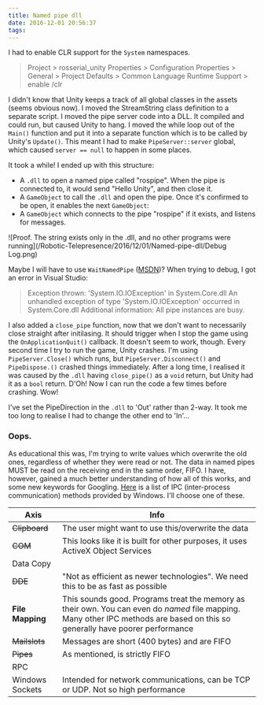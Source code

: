 ```yaml
---
title: Named pipe dll
date: 2016-12-01 20:56:37
tags:
---
```

I had to enable CLR support for the `System` namespaces.
> Project > rosserial_unity Properties > Configuration Properties > General > Project Defaults > Common Language Runtime Support > enable /clr

I didn't know that Unity keeps a track of all global classes in the assets (seems obvious now). I moved the StreamString class definition to a separate script.
I moved the pipe server code into a DLL. It compiled and could run, but caused Unity to hang.
I moved the while loop out of the `Main()` function and put it into a separate function which is to be called by Unity's `Update()`.
This meant I had to make `PipeServer::server` global, which caused `server == null` to happen in some places.

It took a while! I ended up with this structure:
- A `.dll` to open a named pipe called "rospipe". When the pipe is connected to, it would send "Hello Unity", and then close it.
- A `GameObject` to call the `.dll` and open the pipe. Once it's confirmed to be open, it enables the next `GameObject`:
- A `GameObject` which connects to the pipe "rospipe" if it exists, and listens for messages.

![Proof. The string exists only in the .dll, and no other programs were running](/Robotic-Telepresence/2016/12/01/Named-pipe-dll/Debug Log.png)






Maybe I will have to use `WaitNamedPipe` ([MSDN](https://msdn.microsoft.com/en-us/library/windows/desktop/aa365800.aspx))? When trying to debug, I got an error in Visual Studio:
> Exception thrown: 'System.IO.IOException' in System.Core.dll
An unhandled exception of type 'System.IO.IOException' occurred in System.Core.dll
Additional information: All pipe instances are busy.

I also added a `close_pipe` function, now that we don't want to necessarily close straight after initilasing. It should trigger when I stop the game using the `OnApplicationQuit()` callback.
It doesn't seem to work, though.
Every second time I try to run the game, Unity crashes.
I'm using `PipeServer.Close()` which runs, but `PipeServer.Disconnect()` and `PipeDispose.()` crashed things immediately.
After a long time, I realised it was caused by the `.dll` having `close_pipe()` as a `void` return, but Unity had it as a `bool` return. D'Oh!
Now I can run the code a few times before crashing. Wow!

I've set the PipeDirection in the `.dll` to 'Out' rather than 2-way.
It took me too long to realise I had to change the other end to 'In'...

### Oops.
As educational this was, I'm trying to write values which overwrite the old ones, regardless of whether they were read or not.
The data in named pipes MUST be read on the receiving end in the same order, FIFO.
I have, however, gained a much better understanding of how all of this works, and some new keywords for Googling.
[Here](https://msdn.microsoft.com/en-us/library/aa365574%28v=vs.85%29.aspx) is a list of IPC (inter-process communication) methods provided by Windows.
I'll choose one of these.
> 
| Axis             | Info          |
| ---------------- | ------------- |
| ~~Clipboard~~    | The user might want to use this/overwrite the data |
| ~~COM~~          | This looks like it is built for other purposes, it uses ActiveX Object Services |
| Data Copy        |               |
| ~~DDE~~          | "Not as efficient as newer technologies". We need this to be as fast as possible |
| **File Mapping** | This sounds good. Programs treat the memory as their own. You can even do _named_ file mapping. Many other IPC methods are based on this so generally have poorer performance |
| ~~Mailslots~~    | Messages are short (400 bytes) and are FIFO |
| ~~Pipes~~        | As mentioned, is strictly FIFO |
| RPC              |               |
| Windows Sockets  | Intended for network communications, can be TCP or UDP. Not so high performance |
